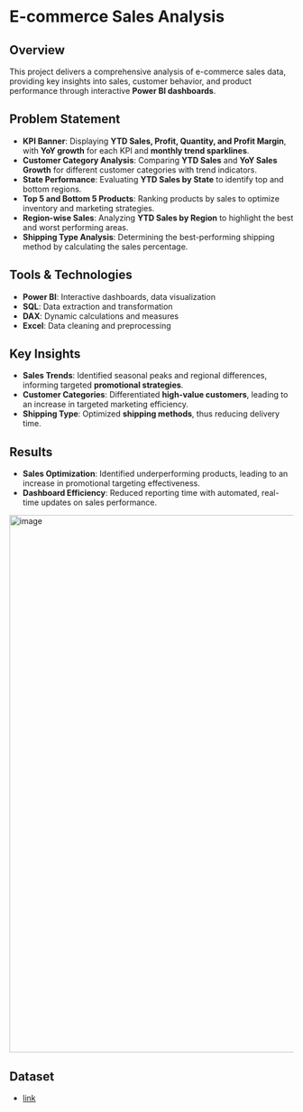 # E-commerce Sales Analysis

## Overview
This project delivers a comprehensive analysis of e-commerce sales data, providing key insights into sales, customer behavior, and product performance through interactive **Power BI dashboards**.

## Problem Statement
- **KPI Banner**: Displaying **YTD Sales, Profit, Quantity, and Profit Margin**, with **YoY growth** for each KPI and **monthly trend sparklines**.
- **Customer Category Analysis**: Comparing **YTD Sales** and **YoY Sales Growth** for different customer categories with trend indicators.
- **State Performance**: Evaluating **YTD Sales by State** to identify top and bottom regions.
- **Top 5 and Bottom 5 Products**: Ranking products by sales to optimize inventory and marketing strategies.
- **Region-wise Sales**: Analyzing **YTD Sales by Region** to highlight the best and worst performing areas.
- **Shipping Type Analysis**: Determining the best-performing shipping method by calculating the sales percentage.

## Tools & Technologies
- **Power BI**: Interactive dashboards, data visualization
- **SQL**: Data extraction and transformation
- **DAX**: Dynamic calculations and measures
- **Excel**: Data cleaning and preprocessing

## Key Insights
- **Sales Trends**: Identified seasonal peaks and regional differences, informing targeted **promotional strategies**.
- **Customer Categories**: Differentiated **high-value customers**, leading to an increase in targeted marketing efficiency.
- **Shipping Type**: Optimized **shipping methods**, thus reducing delivery time.
  
## Results
- **Sales Optimization**: Identified underperforming products, leading to an increase in promotional targeting effectiveness.
- **Dashboard Efficiency**: Reduced reporting time with automated, real-time updates on sales performance.

<img width="952" alt="image" src="https://github.com/user-attachments/assets/86c0c9c7-7ff1-447b-8437-208495a2a4af">


## Dataset
- [link](https://docs.google.com/spreadsheets/d/1r2ssfskc1lF-hfiAyyRImIGDR6_2Sy5z/edit?usp=sharing&ouid=105454234091295132514&rtpof=true&sd=true)
